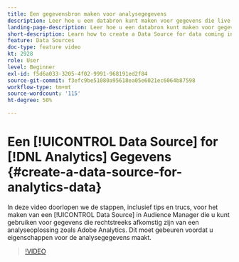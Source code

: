 ```yaml
---
title: Een gegevensbron maken voor analysegegevens
description: Leer hoe u een databron kunt maken voor gegevens die live worden ontvangen vanuit een analyseoplossing zoals Adobe Analytics. Dit doet u voordat u eigenschappen voor de analysegegevens maakt.
landing-page-description: Leer hoe u een databron kunt maken voor gegevens die live worden ontvangen vanuit een analyseoplossing zoals Adobe Analytics. Dit doet u voordat u eigenschappen voor de analysegegevens maakt.
short-description: Learn how to create a Data Source for data coming in live from an analytics solution like Adobe Analytics. Do this prior to creating traits for the analytics data.
feature: Data Sources
doc-type: feature video
kt: 2928
role: User
level: Beginner
exl-id: f5d6a033-3205-4f02-9991-968191ed2f84
source-git-commit: f3efc9be51080a95618ea05e6021ec6064b87598
workflow-type: tm+mt
source-wordcount: '115'
ht-degree: 50%

---
```


# Een [!UICONTROL Data Source] for [!DNL Analytics] Gegevens {#create-a-data-source-for-analytics-data}

In deze video doorlopen we de stappen, inclusief tips en trucs, voor het maken van een [!UICONTROL Data Source] in Audience Manager die u kunt gebruiken voor gegevens die rechtstreeks afkomstig zijn van een analyseoplossing zoals Adobe Analytics. Dit moet gebeuren voordat u eigenschappen voor de analysegegevens maakt.

>[!VIDEO](https://video.tv.adobe.com/v/27329/?quality=12)
